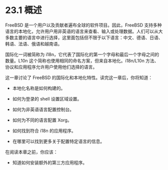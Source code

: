 # 23.1 概述

FreeBSD 是一个用户以及贡献者遍布全球的软件项目。因此，FreeBSD 支持多种语言的本地化，允许用户用非英语的语言来查看、输入或处理数据。人们可以从大多数主要的语言中进行选择，这里面包括但不限于以下语言：中文、德语、日语、韩语、法语、俄语和越南语。

国际化一词被简称为 i18n，它代表了国际化的第一个字母和最后一个字母之间的数量。L10n 这个简称也使用相同的命名方案，但来自本地化。i18n/L10n 方法、协议和应用程序允许用户使用他们选择的语言。

这一章讨论了 FreeBSD 的国际化和本地化特性。读完这一章后，你将知道：

- 本地化名称是如何构建的。 
 
- 如何为登录的 shell 设置区域设置。
   
- 如何为非英语语言配置控制台。
    
- 如何为不同的语言配置 Xorg。
   
- 如何找到符合 i18n 的应用程序。 

- 在哪里可以找到更多关于配置特定语言的信息。

在阅读本章之前，你应该：

- 知道如何安装额外的第三方应用程序。